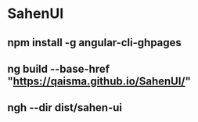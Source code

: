 # SahenUI

## npm install -g angular-cli-ghpages

## ng build --base-href "https://qaisma.github.io/SahenUI/"

## ngh --dir dist/sahen-ui
